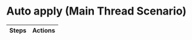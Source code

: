 # Auto apply (Main Thread Scenario)

|Steps                            |	Actions                                          |
|---------------------------------|--------------------------------------------------|
